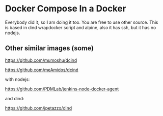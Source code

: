 # Docker Compose In a Docker

Everybody did it, so I am doing it too. You are free to use other source.
This is based in dind wrapdocker script and alpine, also it has ssh, but it has no nodejs.

## Other similar images (some)

https://github.com/mumoshu/dcind

https://github.com/meAmidos/dcind

with nodejs:

https://github.com/PDMLab/jenkins-node-docker-agent

and dind:

https://github.com/jpetazzo/dind

